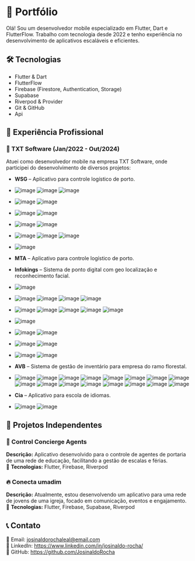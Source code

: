 # 🚀 Portfólio

Olá! Sou um desenvolvedor mobile especializado em Flutter, Dart e FlutterFlow. Trabalho com tecnologia desde 2022 e tenho experiência no desenvolvimento de aplicativos escaláveis e eficientes.  

## 🛠️ Tecnologias  
- Flutter & Dart  
- FlutterFlow  
- Firebase (Firestore, Authentication, Storage)
- Supabase
- Riverpod & Provider  
- Git & GitHub
- Api  

## 💼 Experiência Profissional  

### 🏢 TXT Software (Jan/2022 - Out/2024)  
Atuei como desenvolvedor mobile na empresa TXT Software, onde participei do desenvolvimento de diversos projetos:  


- **WSG** – Aplicativo para controle logístico de porto.
- ![image](https://github.com/user-attachments/assets/c4cac219-c3cf-41da-8326-ebb197a374fc) ![image](https://github.com/user-attachments/assets/c0fba386-11be-4bc1-8957-4888e2156cf4) ![image](https://github.com/user-attachments/assets/798dabbf-1bd4-406f-b685-82bee7fc5fd2)

- ![image](https://github.com/user-attachments/assets/b2862d42-4338-47e2-9624-0463c81887a6) ![image](https://github.com/user-attachments/assets/0d7d133e-5f7e-4c8c-9ca7-9ec6e81977cc)

- ![image](https://github.com/user-attachments/assets/d1caa509-ac9c-4f74-bf71-5d6143c19dcd) ![image](https://github.com/user-attachments/assets/2c584674-e9fc-4f7d-86c1-b57d685e99e0)

- ![image](https://github.com/user-attachments/assets/fef6b81a-954c-4d86-b833-1fe81423bda3) ![image](https://github.com/user-attachments/assets/82acda92-89cd-4378-8887-26e0cf55652b)

- ![image](https://github.com/user-attachments/assets/cef6f803-1d91-4a23-8fec-f98b74953f42)  ![image](https://github.com/user-attachments/assets/1138c461-de2a-4590-a85c-b42eba010985) ![image](https://github.com/user-attachments/assets/b659b98f-f5b0-4538-8efd-9a7fc20d6fb9)

- ![image](https://github.com/user-attachments/assets/6526fa00-6641-4b14-b5ff-2a0b37fd2960)


  
- **MTA** – Aplicativo para controle logístico de porto.
  
 
- **Infokings** – Sistema de ponto digital com geo localização e reconhecimento facial.
- ![image](https://github.com/user-attachments/assets/67956ad8-e3f2-4157-aee6-53744f0decad)
  
- ![image](https://github.com/user-attachments/assets/0715cc47-51e7-4d77-993c-f3b881947f9c) ![image](https://github.com/user-attachments/assets/a57bdf65-1efa-40c6-8f40-aca23790d3de) ![image](https://github.com/user-attachments/assets/f558bcb0-2cec-47ca-9111-dc33ba1bcbdd) ![image](https://github.com/user-attachments/assets/6e3cb638-9c78-45d7-abf6-64dbaa0931f2)

- ![image](https://github.com/user-attachments/assets/821591d0-2f16-4e0e-921f-08981709cfd6) ![image](https://github.com/user-attachments/assets/90a0c34e-e664-411d-b76a-9f5d4102caf5) ![image](https://github.com/user-attachments/assets/ce19a222-edf3-460f-95c1-b4a95f176c2a) ![image](https://github.com/user-attachments/assets/268b28b3-b145-4cf5-bd78-7ffad656547f) ![image](https://github.com/user-attachments/assets/cf1148c1-01c7-46a6-a026-b7f4d03bf9b1)

- ![image](https://github.com/user-attachments/assets/4ea0013f-7003-420a-8734-6927aa6bed9b)

- ![image](https://github.com/user-attachments/assets/3195620b-6bd8-409c-85c2-26c292402ccb) ![image](https://github.com/user-attachments/assets/9bebce08-03c5-44a7-addf-eeb14dc7eb1c)

- ![image](https://github.com/user-attachments/assets/01f08264-5a73-4f5d-af05-1ceca9a302b1) ![image](https://github.com/user-attachments/assets/689e03ca-e679-4597-801e-c29f029ff7a0)

- ![image](https://github.com/user-attachments/assets/6aba7d07-3f82-4e24-af00-8097c7696477) ![image](https://github.com/user-attachments/assets/598b831a-2d26-464f-8812-19e15bcf52bf)


- **AVB** – Sistema de gestão de inventário para empresa do ramo florestal.
- ![image](https://github.com/user-attachments/assets/7e19f413-14f8-4cb1-9163-32aa21db5b6a) ![image](https://github.com/user-attachments/assets/bd986da5-1da1-4462-b0c3-b87c68088658) ![image](https://github.com/user-attachments/assets/9a3eb3fc-ffd6-4fd1-a846-5061f43f8ba6) ![image](https://github.com/user-attachments/assets/32ebbac2-6cdc-4cfa-9f58-925671ad430a) ![image](https://github.com/user-attachments/assets/306db623-c106-4ccf-97fa-5cdef1424196) ![image](https://github.com/user-attachments/assets/425e80d8-5281-46f8-92d1-72bfc4281f82) ![image](https://github.com/user-attachments/assets/25dba516-33f5-40e7-b6c5-2f554b8cc146) ![image](https://github.com/user-attachments/assets/f44839c0-6a7d-4c02-8417-31a8eacb0e8e) ![image](https://github.com/user-attachments/assets/ee3320df-04f8-45cd-8ed0-98bd9dd1e995) 
 ![image](https://github.com/user-attachments/assets/87a7b844-ba6c-48a0-b0ff-87dbd64dd16e)
 ![image](https://github.com/user-attachments/assets/d67d1853-05e3-4c0f-91ee-7d7a5054611b) ![image](https://github.com/user-attachments/assets/4c33ce1a-0f0e-4a3c-b4bd-749215af081a) ![image](https://github.com/user-attachments/assets/ceb4ca57-3dec-4994-bf83-e0f9e60a3aeb) ![image](https://github.com/user-attachments/assets/b7bef94a-fe3b-4de1-bb6c-d880262a8e59) ![image](https://github.com/user-attachments/assets/57501ecd-e7db-431a-8b97-af14f9a7a042) ![image](https://github.com/user-attachments/assets/87eccbf3-1a8a-4e6f-aa2f-b0394360ede8) 


- **Cia** – Aplicativo para escola de idiomas.
- ![image](https://github.com/user-attachments/assets/c641f26e-592c-4a5e-8e87-9f3675b34ee6)  ![image](https://github.com/user-attachments/assets/1155528b-18f2-418d-81f0-4232850105f7) 



## 📌 Projetos Independentes  

### 📱 Control Concierge Agents  
**Descrição:** Aplicativo desenvolvido para o controle de agentes de portaria de uma rede de educação, facilitando a gestão de escalas e férias.  
📌 **Tecnologias:** Flutter, Firebase, Riverpod  

### 🔥 Conecta umadim  
**Descrição:** Atualmente, estou desenvolvendo um aplicativo para uma rede de jovens de uma igreja, focado em comunicação, eventos e engajamento.  
📌 **Tecnologias:** Flutter, Firebase, Supabase, Riverpod  

## 📞 Contato  
📧 Email: josinaldorochaleal@email.com  
💼 LinkedIn: https://www.linkedin.com/in/josinaldo-rocha/  
📂 GitHub: https://github.com/JosinaldoRocha  
